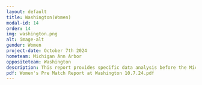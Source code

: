 ```yaml
---
layout: default
title: Washington(Women)
modal-id: 14
order: 14
img: washington.png
alt: image-alt
gender: Women
project-date: October 7th 2024
hometeam: Michigan Ann Arbor
oppositeteam: Washington
description: This report provides specific data analysis before the Michigan Ann Arbor women soccer team and Washington women soccer team.
pdf: Women's Pre Match Report at Washington 10.7.24.pdf
---
```


